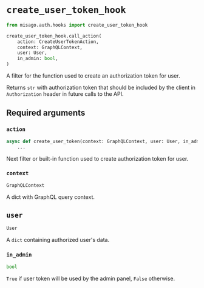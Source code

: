 # `create_user_token_hook`

```python
from misago.auth.hooks import create_user_token_hook

create_user_token_hook.call_action(
    action: CreateUserTokenAction,
    context: GraphQLContext,
    user: User,
    in_admin: bool,
)
```

A filter for the function used to create an authorization token for user.

Returns `str` with authorization token that should be included by the client in `Authorization` header in future calls to the API.


## Required arguments

### `action`

```python
async def create_user_token(context: GraphQLContext, user: User, in_admin: bool) -> str:
    ...
```

Next filter or built-in function used to create authorization token for user.


### `context`

```python
GraphQLContext
```

A dict with GraphQL query context.


## `user`

```python
User
```

A `dict` containing authorized user's data.


### `in_admin`

```python
bool
```

`True` if user token will be used by the admin panel, `False` otherwise.